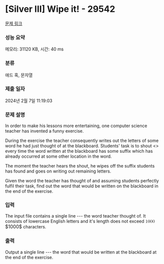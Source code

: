 # [Silver III] Wipe it! - 29542 

[문제 링크](https://www.acmicpc.net/problem/29542) 

### 성능 요약

메모리: 31120 KB, 시간: 40 ms

### 분류

애드 혹, 문자열

### 제출 일자

2024년 2월 7일 11:19:03

### 문제 설명

<p>In order to make his lessons more entertaining, one computer science teacher has invented a funny exercise.</p>

<p>During the exercise the teacher consequently writes out the letters of some word he had just thought of at the blackboard. Students' task is to shout <<Wipe it!>> every time the word written at the blackboard has some suffix which has already occurred at some other location in the word.</p>

<p>The moment the teacher hears the shout, he wipes off the suffix students has found and goes on writing out remaining letters.</p>

<p>Given the word the teacher has thought of and assuming students perfectly fulfil their task, find out the word that would be written on the blackboard in the end of the exercise.</p>

### 입력 

 <p>The input file contains a single line --- the word teacher thought of. It consists of lowercase English letters and it's length does not exceed <mjx-container class="MathJax" jax="CHTML" style="font-size: 109%; position: relative;"><mjx-math class="MJX-TEX" aria-hidden="true"><mjx-mn class="mjx-n"><mjx-c class="mjx-c31"></mjx-c><mjx-c class="mjx-c30"></mjx-c><mjx-c class="mjx-c30"></mjx-c><mjx-c class="mjx-c30"></mjx-c></mjx-mn></mjx-math><mjx-assistive-mml unselectable="on" display="inline"><math xmlns="http://www.w3.org/1998/Math/MathML"><mn>1000</mn></math></mjx-assistive-mml><span aria-hidden="true" class="no-mathjax mjx-copytext">$1000$</span></mjx-container> characters.</p>

### 출력 

 <p>Output a single line --- the word that would be written at the blackboard at the end of the exercise.</p>

